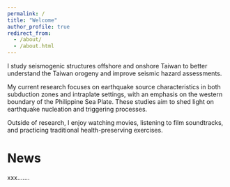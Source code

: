 ```yaml
---
permalink: /
title: "Welcome"
author_profile: true
redirect_from: 
  - /about/
  - /about.html
---
```

I study seismogenic structures offshore and onshore Taiwan to better understand the Taiwan orogeny and improve seismic hazard assessments.

My current research focuses on earthquake source characteristics in both subduction zones and intraplate settings, with an emphasis on the western boundary of the Philippine Sea Plate. These studies aim to shed light on earthquake nucleation and triggering processes.

Outside of research, I enjoy watching movies, listening to film soundtracks, and practicing traditional health-preserving exercises.

News
======
xxx.......
